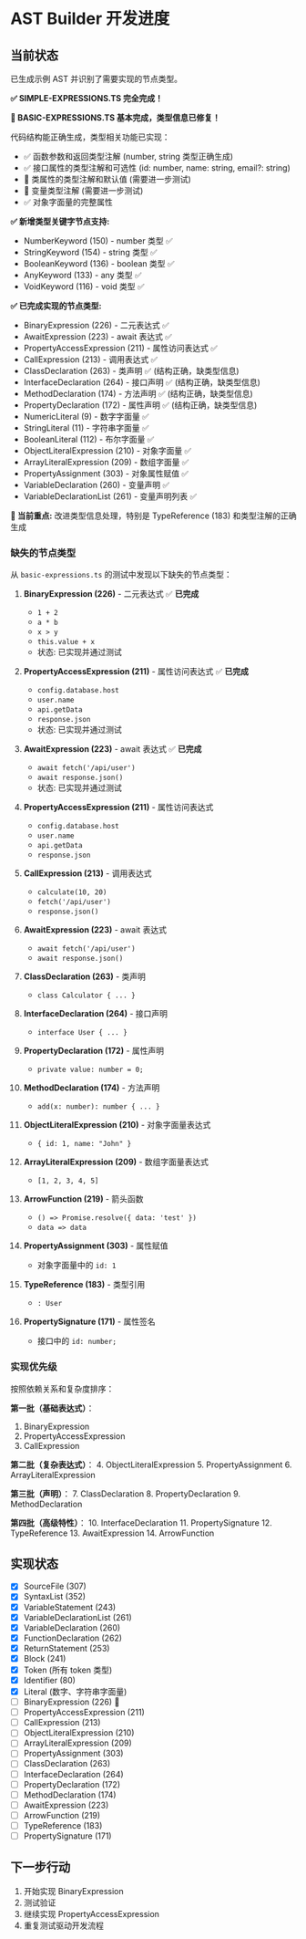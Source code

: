 # AST Builder 开发进度

## 当前状态

已生成示例 AST 并识别了需要实现的节点类型。

**✅ SIMPLE-EXPRESSIONS.TS 完全完成！**

**🎉 BASIC-EXPRESSIONS.TS 基本完成，类型信息已修复！**

代码结构能正确生成，类型相关功能已实现：

- ✅ 函数参数和返回类型注解 (number, string 类型正确生成)
- ✅ 接口属性的类型注解和可选性 (id: number, name: string, email?: string)
- 🔄 类属性的类型注解和默认值 (需要进一步测试)
- 🔄 变量类型注解 (需要进一步测试)
- ✅ 对象字面量的完整属性

**✅ 新增类型关键字节点支持:**

- NumberKeyword (150) - number 类型 ✅
- StringKeyword (154) - string 类型 ✅ 
- BooleanKeyword (136) - boolean 类型 ✅
- AnyKeyword (133) - any 类型 ✅
- VoidKeyword (116) - void 类型 ✅

**✅ 已完成实现的节点类型:**
- BinaryExpression (226) - 二元表达式 ✅ 
- AwaitExpression (223) - await 表达式 ✅  
- PropertyAccessExpression (211) - 属性访问表达式 ✅
- CallExpression (213) - 调用表达式 ✅
- ClassDeclaration (263) - 类声明 ✅ (结构正确，缺类型信息)
- InterfaceDeclaration (264) - 接口声明 ✅ (结构正确，缺类型信息)
- MethodDeclaration (174) - 方法声明 ✅ (结构正确，缺类型信息)
- PropertyDeclaration (172) - 属性声明 ✅ (结构正确，缺类型信息)
- NumericLiteral (9) - 数字字面量 ✅
- StringLiteral (11) - 字符串字面量 ✅
- BooleanLiteral (112) - 布尔字面量 ✅
- ObjectLiteralExpression (210) - 对象字面量 ✅
- ArrayLiteralExpression (209) - 数组字面量 ✅
- PropertyAssignment (303) - 对象属性赋值 ✅
- VariableDeclaration (260) - 变量声明 ✅
- VariableDeclarationList (261) - 变量声明列表 ✅

**🎯 当前重点:** 改进类型信息处理，特别是 TypeReference (183) 和类型注解的正确生成

### 缺失的节点类型

从 `basic-expressions.ts` 的测试中发现以下缺失的节点类型：

1. **BinaryExpression (226)** - 二元表达式 ✅ **已完成**
   - `1 + 2` 
   - `a * b`
   - `x > y`
   - `this.value + x`
   - 状态: 已实现并通过测试

2. **PropertyAccessExpression (211)** - 属性访问表达式 ✅ **已完成**
   - `config.database.host`
   - `user.name`
   - `api.getData`
   - `response.json`
   - 状态: 已实现并通过测试

3. **AwaitExpression (223)** - await 表达式 ✅ **已完成**
   - `await fetch('/api/user')`
   - `await response.json()`
   - 状态: 已实现并通过测试

2. **PropertyAccessExpression (211)** - 属性访问表达式
   - `config.database.host`
   - `user.name`
   - `api.getData`
   - `response.json`

3. **CallExpression (213)** - 调用表达式
   - `calculate(10, 20)`
   - `fetch('/api/user')`
   - `response.json()`

4. **AwaitExpression (223)** - await 表达式
   - `await fetch('/api/user')`
   - `await response.json()`

5. **ClassDeclaration (263)** - 类声明
   - `class Calculator { ... }`

6. **InterfaceDeclaration (264)** - 接口声明
   - `interface User { ... }`

7. **PropertyDeclaration (172)** - 属性声明
   - `private value: number = 0;`

8. **MethodDeclaration (174)** - 方法声明
   - `add(x: number): number { ... }`

9. **ObjectLiteralExpression (210)** - 对象字面量表达式
   - `{ id: 1, name: "John" }`

10. **ArrayLiteralExpression (209)** - 数组字面量表达式
    - `[1, 2, 3, 4, 5]`

11. **ArrowFunction (219)** - 箭头函数
    - `() => Promise.resolve({ data: 'test' })`
    - `data => data`

12. **PropertyAssignment (303)** - 属性赋值
    - 对象字面量中的 `id: 1`

13. **TypeReference (183)** - 类型引用
    - `: User`

14. **PropertySignature (171)** - 属性签名
    - 接口中的 `id: number;`

### 实现优先级

按照依赖关系和复杂度排序：

**第一批（基础表达式）**：
1. BinaryExpression
2. PropertyAccessExpression  
3. CallExpression

**第二批（复杂表达式）**：
4. ObjectLiteralExpression
5. PropertyAssignment
6. ArrayLiteralExpression

**第三批（声明）**：
7. ClassDeclaration
8. PropertyDeclaration
9. MethodDeclaration

**第四批（高级特性）**：
10. InterfaceDeclaration
11. PropertySignature
12. TypeReference
13. AwaitExpression
14. ArrowFunction

## 实现状态

- [x] SourceFile (307)
- [x] SyntaxList (352) 
- [x] VariableStatement (243)
- [x] VariableDeclarationList (261)
- [x] VariableDeclaration (260)
- [x] FunctionDeclaration (262)
- [x] ReturnStatement (253)
- [x] Block (241)
- [x] Token (所有 token 类型)
- [x] Identifier (80)
- [x] Literal (数字、字符串字面量)
- [ ] BinaryExpression (226) 🔄
- [ ] PropertyAccessExpression (211)
- [ ] CallExpression (213)
- [ ] ObjectLiteralExpression (210)
- [ ] ArrayLiteralExpression (209)
- [ ] PropertyAssignment (303)
- [ ] ClassDeclaration (263)
- [ ] InterfaceDeclaration (264)
- [ ] PropertyDeclaration (172)
- [ ] MethodDeclaration (174)
- [ ] AwaitExpression (223)
- [ ] ArrowFunction (219)
- [ ] TypeReference (183)
- [ ] PropertySignature (171)

## 下一步行动

1. 开始实现 BinaryExpression
2. 测试验证
3. 继续实现 PropertyAccessExpression
4. 重复测试驱动开发流程
